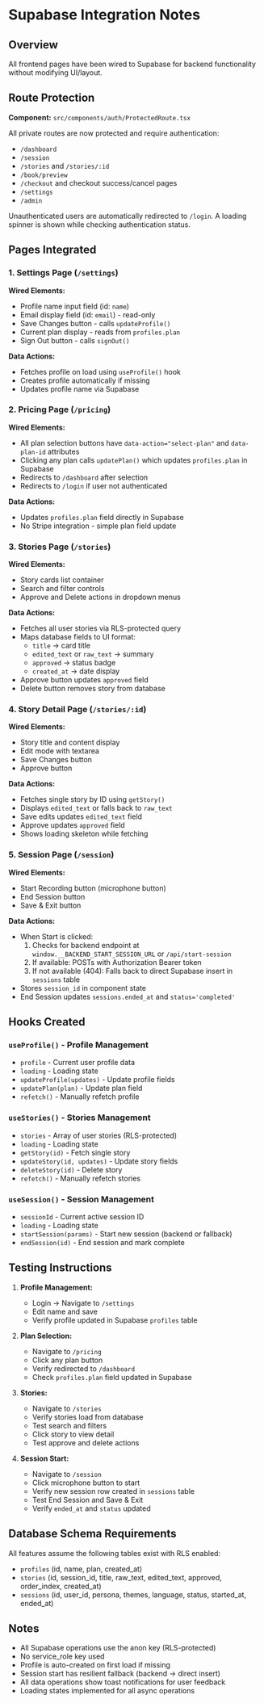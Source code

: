 # Supabase Integration Notes

## Overview
All frontend pages have been wired to Supabase for backend functionality without modifying UI/layout.

## Route Protection

**Component:** `src/components/auth/ProtectedRoute.tsx`

All private routes are now protected and require authentication:
- `/dashboard`
- `/session`
- `/stories` and `/stories/:id`
- `/book/preview`
- `/checkout` and checkout success/cancel pages
- `/settings`
- `/admin`

Unauthenticated users are automatically redirected to `/login`. A loading spinner is shown while checking authentication status.

## Pages Integrated

### 1. Settings Page (`/settings`)
**Wired Elements:**
- Profile name input field (id: `name`)
- Email display field (id: `email`) - read-only
- Save Changes button - calls `updateProfile()`
- Current plan display - reads from `profiles.plan`
- Sign Out button - calls `signOut()`

**Data Actions:**
- Fetches profile on load using `useProfile()` hook
- Creates profile automatically if missing
- Updates profile name via Supabase

### 2. Pricing Page (`/pricing`)
**Wired Elements:**
- All plan selection buttons have `data-action="select-plan"` and `data-plan-id` attributes
- Clicking any plan calls `updatePlan()` which updates `profiles.plan` in Supabase
- Redirects to `/dashboard` after selection
- Redirects to `/login` if user not authenticated

**Data Actions:**
- Updates `profiles.plan` field directly in Supabase
- No Stripe integration - simple plan field update

### 3. Stories Page (`/stories`)
**Wired Elements:**
- Story cards list container
- Search and filter controls
- Approve and Delete actions in dropdown menus

**Data Actions:**
- Fetches all user stories via RLS-protected query
- Maps database fields to UI format:
  - `title` → card title
  - `edited_text` or `raw_text` → summary
  - `approved` → status badge
  - `created_at` → date display
- Approve button updates `approved` field
- Delete button removes story from database

### 4. Story Detail Page (`/stories/:id`)
**Wired Elements:**
- Story title and content display
- Edit mode with textarea
- Save Changes button
- Approve button

**Data Actions:**
- Fetches single story by ID using `getStory()`
- Displays `edited_text` or falls back to `raw_text`
- Save edits updates `edited_text` field
- Approve updates `approved` field
- Shows loading skeleton while fetching

### 5. Session Page (`/session`)
**Wired Elements:**
- Start Recording button (microphone button)
- End Session button
- Save & Exit button

**Data Actions:**
- When Start is clicked:
  1. Checks for backend endpoint at `window.__BACKEND_START_SESSION_URL` or `/api/start-session`
  2. If available: POSTs with Authorization Bearer token
  3. If not available (404): Falls back to direct Supabase insert in `sessions` table
- Stores `session_id` in component state
- End Session updates `sessions.ended_at` and `status='completed'`

## Hooks Created

### `useProfile()` - Profile Management
- `profile` - Current user profile data
- `loading` - Loading state
- `updateProfile(updates)` - Update profile fields
- `updatePlan(plan)` - Update plan field
- `refetch()` - Manually refetch profile

### `useStories()` - Stories Management
- `stories` - Array of user stories (RLS-protected)
- `loading` - Loading state
- `getStory(id)` - Fetch single story
- `updateStory(id, updates)` - Update story fields
- `deleteStory(id)` - Delete story
- `refetch()` - Manually refetch stories

### `useSession()` - Session Management
- `sessionId` - Current active session ID
- `loading` - Loading state
- `startSession(params)` - Start new session (backend or fallback)
- `endSession(id)` - End session and mark complete

## Testing Instructions

1. **Profile Management:**
   - Login → Navigate to `/settings`
   - Edit name and save
   - Verify profile updated in Supabase `profiles` table

2. **Plan Selection:**
   - Navigate to `/pricing`
   - Click any plan button
   - Verify redirected to `/dashboard`
   - Check `profiles.plan` field updated in Supabase

3. **Stories:**
   - Navigate to `/stories`
   - Verify stories load from database
   - Test search and filters
   - Click story to view detail
   - Test approve and delete actions

4. **Session Start:**
   - Navigate to `/session`
   - Click microphone button to start
   - Verify new session row created in `sessions` table
   - Test End Session and Save & Exit
   - Verify `ended_at` and `status` updated

## Database Schema Requirements

All features assume the following tables exist with RLS enabled:
- `profiles` (id, name, plan, created_at)
- `stories` (id, session_id, title, raw_text, edited_text, approved, order_index, created_at)
- `sessions` (id, user_id, persona, themes, language, status, started_at, ended_at)

## Notes

- All Supabase operations use the anon key (RLS-protected)
- No service_role key used
- Profile is auto-created on first load if missing
- Session start has resilient fallback (backend → direct insert)
- All data operations show toast notifications for user feedback
- Loading states implemented for all async operations
